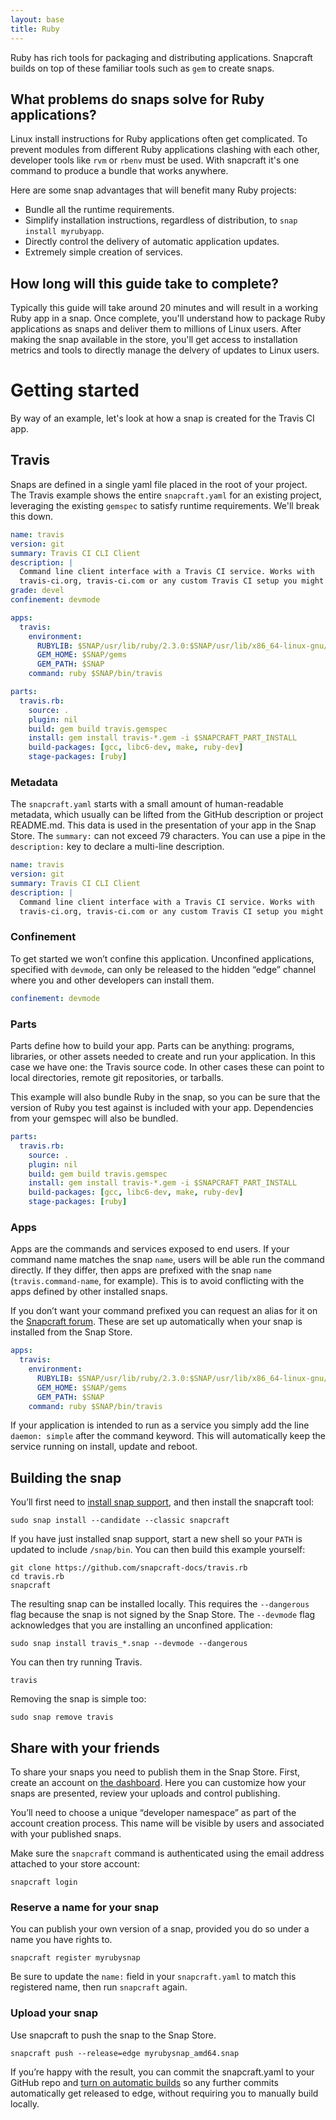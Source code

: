 ```yaml
---
layout: base
title: Ruby
---
```


Ruby has rich tools for packaging and distributing applications. Snapcraft builds on top of these familiar tools such as `gem` to create snaps.

## What problems do snaps solve for Ruby applications?

Linux install instructions for Ruby applications often get complicated. To prevent modules from different Ruby applications clashing with each other, developer tools like `rvm` or `rbenv` must be used. With snapcraft it's one command to produce a bundle that works anywhere.

Here are some snap advantages that will benefit many Ruby projects:

  * Bundle all the runtime requirements.
  * Simplify installation instructions, regardless of distribution, to `snap install myrubyapp`.
  * Directly control the delivery of automatic application updates.
  * Extremely simple creation of services.

## How long will this guide take to complete?

Typically this guide will take around 20 minutes and will result in a working Ruby app in a snap. Once complete, you'll understand how to package Ruby applications as snaps and deliver them to millions of Linux users. After making the snap available in the store, you'll get access to installation metrics and tools to directly manage the delvery of updates to Linux users. 

# Getting started

By way of an example, let's look at how a snap is created for the Travis CI app.

## Travis

Snaps are defined in a single yaml file placed in the root of your project. The Travis example shows the entire `snapcraft.yaml` for an existing project, leveraging the existing `gemspec` to satisfy runtime requirements. We'll break this down.

```yaml
name: travis
version: git
summary: Travis CI CLI Client
description: |
  Command line client interface with a Travis CI service. Works with
  travis-ci.org, travis-ci.com or any custom Travis CI setup you might have.
grade: devel
confinement: devmode

apps:
  travis:
    environment:
      RUBYLIB: $SNAP/usr/lib/ruby/2.3.0:$SNAP/usr/lib/x86_64-linux-gnu/ruby/2.3.0
      GEM_HOME: $SNAP/gems
      GEM_PATH: $SNAP
    command: ruby $SNAP/bin/travis

parts:
  travis.rb:
    source: .
    plugin: nil
    build: gem build travis.gemspec
    install: gem install travis-*.gem -i $SNAPCRAFT_PART_INSTALL
    build-packages: [gcc, libc6-dev, make, ruby-dev]
    stage-packages: [ruby]
```

### Metadata

The `snapcraft.yaml` starts with a small amount of human-readable metadata, which usually can be lifted from the GitHub description or project README.md. This data is used in the presentation of your app in the Snap Store. The `summary:` can not exceed 79 characters. You can use a pipe in the `description:` key to declare a multi-line description.

```yaml
name: travis
version: git
summary: Travis CI CLI Client
description: |
  Command line client interface with a Travis CI service. Works with
  travis-ci.org, travis-ci.com or any custom Travis CI setup you might have.
```

### Confinement

To get started we won’t confine this application. Unconfined applications, specified with `devmode`, can only be released to the hidden “edge” channel where you and other developers can install them.

```yaml
confinement: devmode
```

### Parts

Parts define how to build your app. Parts can be anything: programs, libraries, or other assets needed to create and run your application. In this case we have one: the Travis source code. In other cases these can point to local directories, remote git repositories, or tarballs.

This example will also bundle Ruby in the snap, so you can be sure that the version of Ruby you test against is included with your app. Dependencies from your gemspec will also be bundled.

```yaml
parts:
  travis.rb:
    source: .
    plugin: nil
    build: gem build travis.gemspec
    install: gem install travis-*.gem -i $SNAPCRAFT_PART_INSTALL
    build-packages: [gcc, libc6-dev, make, ruby-dev]
    stage-packages: [ruby]
```

### Apps

Apps are the commands and services exposed to end users. If your command name matches the snap `name`, users will be able run the command directly. If they differ, then apps are prefixed with the snap `name` (`travis.command-name`, for example). This is to avoid conflicting with the apps defined by other installed snaps.

If you don’t want your command prefixed you can request an alias for it on the [Snapcraft forum](https://forum.snapcraft.io/t/process-for-reviewing-aliases-auto-connections-and-track-requests/455). These are set up automatically when your snap is installed from the Snap Store.

```yaml
apps:
  travis:
    environment:
      RUBYLIB: $SNAP/usr/lib/ruby/2.3.0:$SNAP/usr/lib/x86_64-linux-gnu/ruby/2.3.0
      GEM_HOME: $SNAP/gems
      GEM_PATH: $SNAP
    command: ruby $SNAP/bin/travis
```

If your application is intended to run as a service you simply add the line `daemon: simple` after the command keyword. This will automatically keep the service running on install, update and reboot.

## Building the snap

You’ll first need to [install snap support](/core/install), and then install the snapcraft tool:
```
sudo snap install --candidate --classic snapcraft
```

If you have just installed snap support, start a new shell so your `PATH` is updated to include `/snap/bin`. You can then build this example yourself:

```
git clone https://github.com/snapcraft-docs/travis.rb
cd travis.rb
snapcraft
```

The resulting snap can be installed locally. This requires the `--dangerous` flag because the snap is not signed by the Snap Store. The `--devmode` flag acknowledges that you are installing an unconfined application:

```
sudo snap install travis_*.snap --devmode --dangerous
```

You can then try running Travis.

```
travis
```

Removing the snap is simple too:

```
sudo snap remove travis
```

## Share with your friends

To share your snaps you need to publish them in the Snap Store. First, create an account on [the dashboard](https://dashboard.snapcraft.io/openid/login/?next=/dev/account/). Here you can customize how your snaps are presented, review your uploads and control publishing.

You’ll need to choose a unique “developer namespace” as part of the account creation process. This name will be visible by users and associated with your published snaps.

Make sure the `snapcraft` command is authenticated using the email address attached to your store account:

```
snapcraft login
```

### Reserve a name for your snap

You can publish your own version of a snap, provided you do so under a name you have rights to.

```
snapcraft register myrubysnap
```

Be sure to update the `name:` field in your `snapcraft.yaml` to match this registered name, then run `snapcraft` again.

### Upload your snap

Use snapcraft to push the snap to the Snap Store.

```
snapcraft push --release=edge myrubysnap_amd64.snap
```

If you’re happy with the result, you can commit the snapcraft.yaml to your GitHub repo and [turn on automatic builds](https://build.snapcraft.io) so any further commits automatically get released to edge, without requiring you to manually build locally.

<!--
## Next steps

Congratulations, you have an app in edge ready to share with other developers.

What to learn more? Continue on to learn how to get your app ready for a wider audience.
-->
